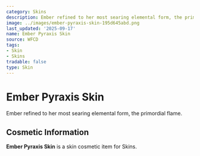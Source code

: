 ```yaml
---
category: Skins
description: Ember refined to her most searing elemental form, the primordial flame.
image: ../images/ember-pyraxis-skin-195d645abd.png
last_updated: '2025-09-17'
name: Ember Pyraxis Skin
source: WFCD
tags:
- Skin
- Skins
tradable: false
type: Skin
---
```


# Ember Pyraxis Skin

Ember refined to her most searing elemental form, the primordial flame.

## Cosmetic Information

**Ember Pyraxis Skin** is a skin cosmetic item for Skins.

